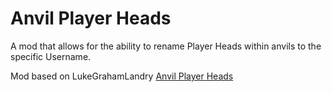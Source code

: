 # Anvil Player Heads

A mod that allows for the ability to rename Player Heads within anvils to the specific Username.

Mod based on LukeGrahamLandry [Anvil Player Heads](https://github.com/crimulus/anvil-player-heads)
 
